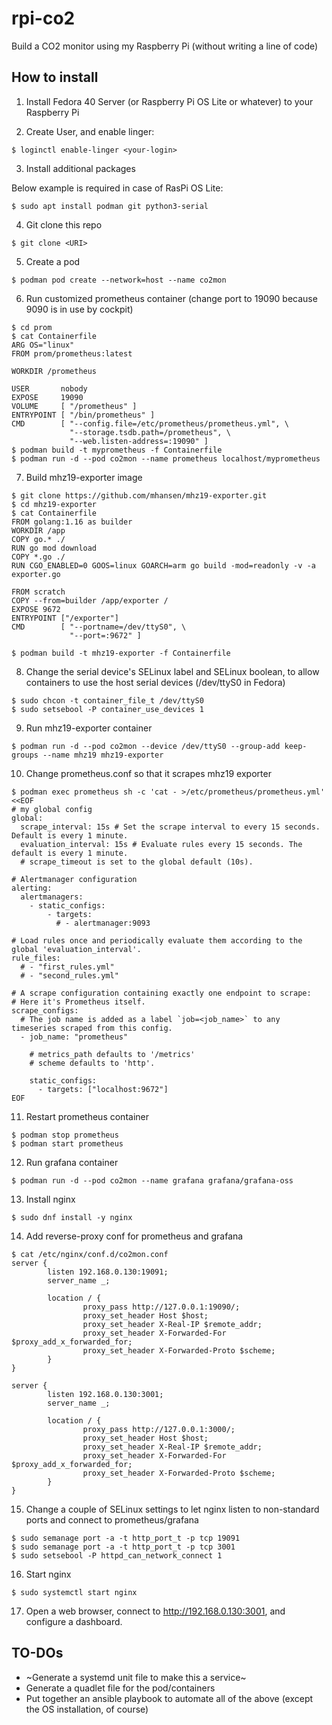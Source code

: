 # rpi-co2
Build a CO2 monitor using my Raspberry Pi (without writing a line of code)

## How to install

1. Install Fedora 40 Server (or Raspberry Pi OS Lite or whatever) to your Raspberry Pi

2. Create User, and enable linger:
```
$ loginctl enable-linger <your-login>
```

3. Install additional packages

Below example is required in case of RasPi OS Lite:
```
$ sudo apt install podman git python3-serial
```

4. Git clone this repo
```
$ git clone <URI>
```

5. Create a pod
```
$ podman pod create --network=host --name co2mon
```

6. Run customized prometheus container (change port to 19090 because 9090 is in use by cockpit)
```
$ cd prom
$ cat Containerfile
ARG OS="linux"
FROM prom/prometheus:latest

WORKDIR /prometheus

USER       nobody
EXPOSE     19090
VOLUME     [ "/prometheus" ]
ENTRYPOINT [ "/bin/prometheus" ]
CMD        [ "--config.file=/etc/prometheus/prometheus.yml", \
             "--storage.tsdb.path=/prometheus", \
             "--web.listen-address=:19090" ]
$ podman build -t myprometheus -f Containerfile
$ podman run -d --pod co2mon --name prometheus localhost/myprometheus
```

7. Build mhz19-exporter image
```
$ git clone https://github.com/mhansen/mhz19-exporter.git
$ cd mhz19-exporter
$ cat Containerfile
FROM golang:1.16 as builder
WORKDIR /app
COPY go.* ./
RUN go mod download
COPY *.go ./
RUN CGO_ENABLED=0 GOOS=linux GOARCH=arm go build -mod=readonly -v -a exporter.go

FROM scratch
COPY --from=builder /app/exporter /
EXPOSE 9672
ENTRYPOINT ["/exporter"]
CMD        [ "--portname=/dev/ttyS0", \
             "--port=:9672" ]

$ podman build -t mhz19-exporter -f Containerfile
```

8. Change the serial device's SELinux label and SELinux boolean, to allow containers to use the host serial devices (/dev/ttyS0 in Fedora)
```
$ sudo chcon -t container_file_t /dev/ttyS0
$ sudo setsebool -P container_use_devices 1
```

9. Run mhz19-exporter container
```
$ podman run -d --pod co2mon --device /dev/ttyS0 --group-add keep-groups --name mhz19 mhz19-exporter
```

10. Change prometheus.conf so that it scrapes mhz19 exporter
```
$ podman exec prometheus sh -c 'cat - >/etc/prometheus/prometheus.yml' <<EOF
# my global config
global:
  scrape_interval: 15s # Set the scrape interval to every 15 seconds. Default is every 1 minute.
  evaluation_interval: 15s # Evaluate rules every 15 seconds. The default is every 1 minute.
  # scrape_timeout is set to the global default (10s).

# Alertmanager configuration
alerting:
  alertmanagers:
    - static_configs:
        - targets:
          # - alertmanager:9093

# Load rules once and periodically evaluate them according to the global 'evaluation_interval'.
rule_files:
  # - "first_rules.yml"
  # - "second_rules.yml"

# A scrape configuration containing exactly one endpoint to scrape:
# Here it's Prometheus itself.
scrape_configs:
  # The job name is added as a label `job=<job_name>` to any timeseries scraped from this config.
  - job_name: "prometheus"

    # metrics_path defaults to '/metrics'
    # scheme defaults to 'http'.

    static_configs:
      - targets: ["localhost:9672"]
EOF
```

11. Restart prometheus container
```
$ podman stop prometheus
$ podman start prometheus
```

12. Run grafana container
```
$ podman run -d --pod co2mon --name grafana grafana/grafana-oss
```

13. Install nginx
```
$ sudo dnf install -y nginx
```

14. Add reverse-proxy conf for prometheus and grafana
```
$ cat /etc/nginx/conf.d/co2mon.conf
server {
        listen 192.168.0.130:19091;
        server_name _;

        location / {
                proxy_pass http://127.0.0.1:19090/;
                proxy_set_header Host $host;
                proxy_set_header X-Real-IP $remote_addr;
                proxy_set_header X-Forwarded-For $proxy_add_x_forwarded_for;
                proxy_set_header X-Forwarded-Proto $scheme;
        }
}

server {
        listen 192.168.0.130:3001;
        server_name _;

        location / {
                proxy_pass http://127.0.0.1:3000/;
                proxy_set_header Host $host;
                proxy_set_header X-Real-IP $remote_addr;
                proxy_set_header X-Forwarded-For $proxy_add_x_forwarded_for;
                proxy_set_header X-Forwarded-Proto $scheme;
        }
}
```

15. Change a couple of SELinux settings to let nginx listen to non-standard ports and connect to prometheus/grafana
```
$ sudo semanage port -a -t http_port_t -p tcp 19091
$ sudo semanage port -a -t http_port_t -p tcp 3001
$ sudo setsebool -P httpd_can_network_connect 1
```

16. Start nginx
```
$ sudo systemctl start nginx
```

17. Open a web browser, connect to http://192.168.0.130:3001, and configure a dashboard.

## TO-DOs
* ~Generate a systemd unit file to make this a service~
* Generate a quadlet file for the pod/containers
* Put together an ansible playbook to automate all of the above (except the OS installation, of course)
